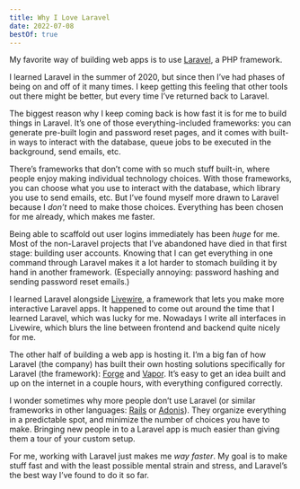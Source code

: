 ```yaml
---
title: Why I Love Laravel
date: 2022-07-08
bestOf: true
---
```


My favorite way of building web apps is to use [Laravel](https://laravel.com), a PHP framework.

I learned Laravel in the summer of 2020, but since then I’ve had phases of being on and off of it many times. I keep getting this feeling that other tools out there might be better, but every time I’ve returned back to Laravel.

The biggest reason why I keep coming back is how fast it is for me to build things in Laravel. It’s one of those everything-included frameworks: you can generate pre-built login and password reset pages, and it comes with built-in ways to interact with the database, queue jobs to be executed in the background, send emails, etc.

There’s frameworks that don’t come with so much stuff built-in, where people enjoy making individual technology choices. With those frameworks, you can choose what you use to interact with the database, which library you use to send emails, etc. But I’ve found myself more drawn to Laravel because I _don’t_ need to make those choices. Everything has been chosen for me already, which makes me faster.

Being able to scaffold out user logins immediately has been _huge_ for me. Most of the non-Laravel projects that I’ve abandoned have died in that first stage: building user accounts. Knowing that I can get everything in one command through Laravel makes it a lot harder to stomach building it by hand in another framework. (Especially annoying: password hashing and sending password reset emails.)

I learned Laravel alongside [Livewire](https://laravel-livewire.com), a framework that lets you make more interactive Laravel apps. It happened to come out around the time that I learned Laravel, which was lucky for me. Nowadays I write all interfaces in Livewire, which blurs the line between frontend and backend quite nicely for me.

The other half of building a web app is hosting it. I’m a big fan of how Laravel (the company) has built their own hosting solutions specifically for Laravel (the framework): [Forge](https://forge.laravel.com) and [Vapor](https://vapor.laravel.com). It’s easy to get an idea built and up on the internet in a couple hours, with everything configured correctly.

I wonder sometimes why more people don’t use Laravel (or similar frameworks in other languages: [Rails](https://rubyonrails.org) or [Adonis](https://adonisjs.com)). They organize everything in a predictable spot, and minimize the number of choices you have to make. Bringing new people in to a Laravel app is much easier than giving them a tour of your custom setup.

For me, working with Laravel just makes me _way faster_. My goal is to make stuff fast and with the least possible mental strain and stress, and Laravel’s the best way I’ve found to do it so far.
